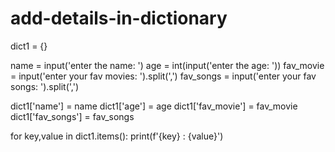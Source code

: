 # add-details-in-dictionary

dict1 = {}

name = input('enter the name: ')
age = int(input('enter the age: '))
fav_movie = input('enter your fav movies: ').split(',')
fav_songs = input('enter your fav songs: ').split(',')

dict1['name'] = name
dict1['age'] = age
dict1['fav_movie'] = fav_movie
dict1['fav_songs'] = fav_songs

for key,value in dict1.items():
    print(f'{key} : {value}')
